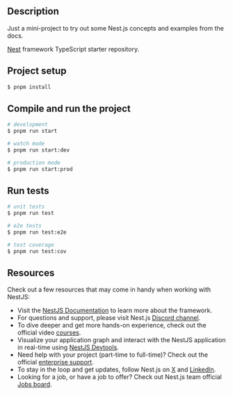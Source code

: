 ## Description

Just a mini-project to try out some Nest.js concepts and examples from the docs.

[Nest](https://github.com/nestjs/nest) framework TypeScript starter repository.

## Project setup

```bash
$ pnpm install
```

## Compile and run the project

```bash
# development
$ pnpm run start

# watch mode
$ pnpm run start:dev

# production mode
$ pnpm run start:prod
```

## Run tests

```bash
# unit tests
$ pnpm run test

# e2e tests
$ pnpm run test:e2e

# test coverage
$ pnpm run test:cov
```

## Resources

Check out a few resources that may come in handy when working with NestJS:

- Visit the [NestJS Documentation](https://docs.nestjs.com) to learn more about the framework.
- For questions and support, please visit Nest.js [Discord channel](https://discord.gg/G7Qnnhy).
- To dive deeper and get more hands-on experience, check out the official video [courses](https://courses.nestjs.com/).
- Visualize your application graph and interact with the NestJS application in real-time using [NestJS Devtools](https://devtools.nestjs.com).
- Need help with your project (part-time to full-time)? Check out the official [enterprise support](https://enterprise.nestjs.com).
- To stay in the loop and get updates, follow Nest.js on [X](https://x.com/nestframework) and [LinkedIn](https://linkedin.com/company/nestjs).
- Looking for a job, or have a job to offer? Check out Nest.js team official [Jobs board](https://jobs.nestjs.com).
